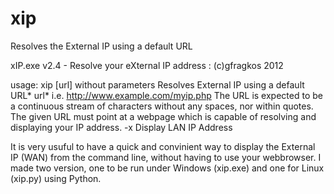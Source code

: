 # xip
Resolves the External IP using a default URL

xIP.exe v2.4 - Resolve your eXternal IP address : (c)gfragkos 2012

usage: xip [url]
   without parameters       Resolves External IP using a default URL*
   url*                     i.e. http://www.example.com/myip.php
                            The URL is expected to be a continuous stream of
                            characters without any spaces, nor within quotes.
                            The given URL must point at a webpage which is
                            capable of resolving and displaying your IP address.
   -x                       Display LAN IP Address


It is very usuful to have a quick and convinient way to display the External IP (WAN)
from the command line, without having to use your webbrowser. I made two version, 
one to be run under Windows (xip.exe) and one for Linux (xip.py) using Python. 

